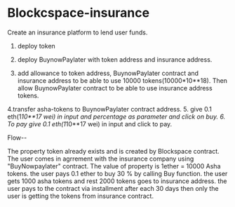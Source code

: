 # Blockcspace-insurance
Create an insurance platform to lend user funds.
1. deploy token
2. deploy BuynowPaylater with token address and insurance address.

3. add allowance to token address, BuynowPaylater contract and insurance address to be able to use 10000 tokens(10000*10**18). Then allow BuynowPaylater contract to be able to use insurance address tokens.

4.transfer asha-tokens to BuynowPaylater contract address.
5. give 0.1 eth(1*10**17 wei) in input and percentage as parameter and click on buy.
6. To pay give 0.1 eth(1*10**17 wei) in input and click to pay.

Flow--

The property token already exists and is created by Blockspace contract. The user comes in agrrement with the insurance company using "BuyNowpaylater" contract.
The value of property is 1ether = 10000 Asha tokens. the user pays 0.1 ether to buy 30 % by calling Buy function. the user gets 1000 asha tokens and rest 2000 tokens goes to insurance address. the user pays to the contract via installment  after each 30 days then only the user is getting the tokens from insurance contract.
